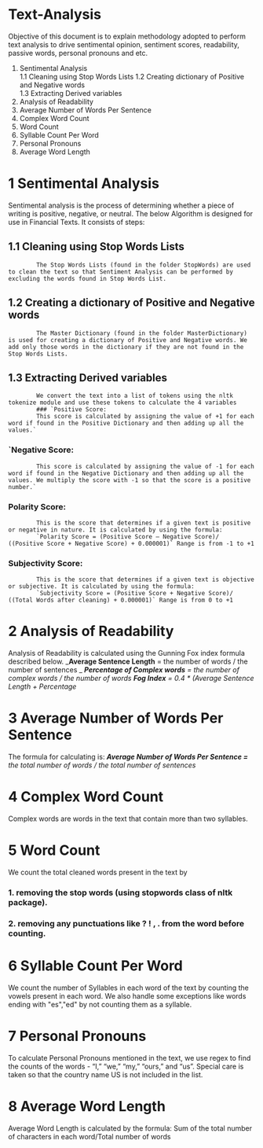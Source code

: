 # Text-Analysis
Objective of this document is to explain methodology adopted to perform text analysis to drive sentimental opinion, sentiment scores, readability, passive words, personal pronouns and etc.

1.	Sentimental Analysis	
    1.1	Cleaning using Stop Words Lists	
    1.2	Creating dictionary of Positive and Negative words	
    1.3	Extracting Derived variables	
2.	Analysis of Readability	
3.	Average Number of Words Per Sentence	
4.	Complex Word Count	
5.	Word Count	
6.	Syllable Count Per Word	
7.	Personal Pronouns	
8.	Average Word Length	


# 1 Sentimental Analysis
Sentimental analysis is the process of determining whether a piece of writing is positive, negative, or neutral. The below Algorithm is designed for use in Financial Texts. It consists of steps:
   ## 1.1 Cleaning using Stop Words Lists
            The Stop Words Lists (found in the folder StopWords) are used to clean the text so that Sentiment Analysis can be performed by excluding the words found in Stop Words List.            
   ## 1.2 Creating a dictionary of Positive and Negative words
            The Master Dictionary (found in the folder MasterDictionary) is used for creating a dictionary of Positive and Negative words. We add only those words in the dictionary if they are not found in the Stop Words Lists.
   ## 1.3 Extracting Derived variables
            We convert the text into a list of tokens using the nltk tokenize module and use these tokens to calculate the 4 variables
            ### `Positive Score:
            This score is calculated by assigning the value of +1 for each word if found in the Positive Dictionary and then adding up all the values.`
   ### `Negative Score: 
            This score is calculated by assigning the value of -1 for each word if found in the Negative Dictionary and then adding up all the values. We multiply the score with -1 so that the score is a positive number.`
   ### Polarity Score: 
            This is the score that determines if a given text is positive or negative in nature. It is calculated by using the formula: 
            `Polarity Score = (Positive Score – Negative Score)/ ((Positive Score + Negative Score) + 0.000001)` Range is from -1 to +1
   ### Subjectivity Score: 
            This is the score that determines if a given text is objective or subjective. It is calculated by using the formula: 
            `Subjectivity Score = (Positive Score + Negative Score)/ ((Total Words after cleaning) + 0.000001)` Range is from 0 to +1
            
# 2 Analysis of Readability
Analysis of Readability is calculated using the Gunning Fox index formula described below.
    _**Average Sentence Length** = the number of words / the number of sentences _
    _**Percentage of Complex words** = the number of complex words / the number of words_ 
    _**Fog Index** = 0.4 * (Average Sentence Length + Percentage_
  
# 3 Average Number of Words Per Sentence
The formula for calculating is:
_**Average Number of Words Per Sentence =** the total number of words / the total number of sentences_

# 4 Complex Word Count
Complex words are words in the text that contain more than two syllables.

# 5 Word Count
We count the total cleaned words present in the text by
###  1. removing the stop words (using stopwords class of nltk package). 
###  2. removing any punctuations like ? ! , . from the word before counting.
    
# 6 Syllable Count Per Word
We count the number of Syllables in each word of the text by counting the vowels present in each word. We also handle some exceptions like words ending with "es","ed" by not counting them as a syllable.

# 7 Personal Pronouns
To calculate Personal Pronouns mentioned in the text, we use regex to find the counts of the words - “I,” “we,” “my,” “ours,” and “us”. Special care is taken so that the country name US is not included in the list.

# 8 Average Word Length
Average Word Length is calculated by the formula: Sum of the total number of characters in each word/Total number of words

